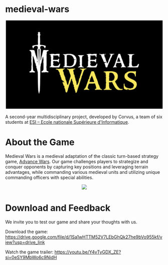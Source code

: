 # medieval-wars
<div align="center">
	<img src="./Medieval Wars Prototype/Assets/images/gameLOGO.png" width="500">
</div>

A second-year multidisciplinary project, developed by Corvus, a team of six students at [ESI – Ecole nationale Supérieure d'Informatique](https://www.esi.dz/).

# About the Game
Medieval Wars is a medieval adaptation of the classic turn-based strategy game, [Advance Wars](https://en.wikipedia.org/wiki/Advance_Wars). Our game challenges players to strategize and conquer opponents by capturing key positions and leveraging terrain advantages, while commanding various medieval units and utilizing unique commanding officers with special abilities.

<div align="center">
	<img src="./Medieval Wars Prototype/Assets/images/mw.gif" width="600">
</div>

# Download and Feedback
We invite you to test our game and share your thoughts with us.

Download the game: https://drive.google.com/file/d/1Sa1wHTTM52V7LEbGhQk27he9bVo955kf/view?usp=drive_link 

Watch the game trailer: https://youtu.be/Y4vTyGDX_ZE?si=0eSY9MbWo6c9NidH